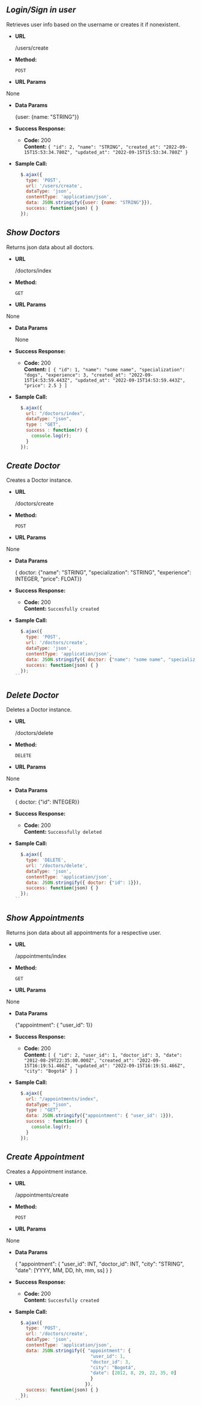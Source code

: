 *Login/Sign in user*
----
  Retrieves user info based on the username or creates it if nonexistent.

* **URL**

  /users/create

* **Method:**

  `POST`
  
*  **URL Params**

  None

* **Data Params**

  {user: {name: "STRING"}}

* **Success Response:**

  * **Code:** 200 <br />
    **Content:** `{
  "id": 2,
  "name": "STRING",
  "created_at": "2022-09-15T15:53:34.780Z",
  "updated_at": "2022-09-15T15:53:34.780Z"
}`
 
* **Sample Call:**

  ```javascript
    $.ajax({
      type: 'POST',
      url: '/users/create',
      dataType: 'json',
      contentType: 'application/json',
      data: JSON.stringify({user: {name: "STRING"}}),
      success: function(json) { }
    });
  ```

*Show Doctors*
----
  Returns json data about all doctors.

* **URL**

  /doctors/index

* **Method:**

  `GET`
  
*  **URL Params**

  None

* **Data Params**

  None

* **Success Response:**

  * **Code:** 200 <br />
    **Content:** `[
                    {
                      "id": 1,
                      "name": "some name",
                      "specialization": "dogs",
                      "experience": 3,
                      "created_at": "2022-09-15T14:53:59.443Z",
                      "updated_at": "2022-09-15T14:53:59.443Z",
                      "price": 2.5
                    }
                  ]`
 
* **Sample Call:**

  ```javascript
    $.ajax({
      url: "/doctors/index",
      dataType: "json",
      type : "GET",
      success : function(r) {
        console.log(r);
      }
    });
  ```

*Create Doctor*
----
  Creates a Doctor instance.

* **URL**

  /doctors/create

* **Method:**

  `POST`
  
*  **URL Params**

  None

* **Data Params**

  { doctor: {"name": "STRING", "specialization": "STRING", "experience": INTEGER, "price": FLOAT}}

* **Success Response:**

  * **Code:** 200 <br />
    **Content:** `Succesfully created`
 
* **Sample Call:**

  ```javascript
    $.ajax({
      type: 'POST',
      url: '/doctors/create',
      dataType: 'json',
      contentType: 'application/json',
      data: JSON.stringify({ doctor: {"name": "some name", "specialization": "dogs", "experience": 3, "price": 2.5}}),
      success: function(json) { }
    });
  ``

*Delete Doctor*
----
  Deletes a Doctor instance.

* **URL**

  /doctors/delete

* **Method:**

  `DELETE`
  
*  **URL Params**

  None

* **Data Params**

  { doctor: {"id": INTEGER}}

* **Success Response:**

  * **Code:** 200 <br />
    **Content:** `Successfully deleted`
 
* **Sample Call:**

  ```javascript
    $.ajax({
      type: 'DELETE',
      url: '/doctors/delete',
      dataType: 'json',
      contentType: 'application/json',
      data: JSON.stringify({ doctor: {"id": 1}}),
      success: function(json) { }
    });
  ``

*Show Appointments*
----
  Returns json data about all appointments for a respective user.

* **URL**

  /appointments/index

* **Method:**

  `GET`
  
*  **URL Params**

  None

* **Data Params**

  {"appointment": { "user_id": 1}}

* **Success Response:**

  * **Code:** 200 <br />
    **Content:** `[
  {
    "id": 2,
    "user_id": 1,
    "doctor_id": 3,
    "date": "2012-08-29T22:35:00.000Z",
    "created_at": "2022-09-15T16:19:51.466Z",
    "updated_at": "2022-09-15T16:19:51.466Z",
    "city": "Bogotá"
  }
]`
 
* **Sample Call:**

  ```javascript
    $.ajax({
      url: "/appointments/index",
      dataType: "json",
      type : "GET",
      data: JSON.stringify({"appointment": { "user_id": 1}}),
      success : function(r) {
        console.log(r);
      }
    });
  ```

*Create Appointment*
----
  Creates a Appointment instance.

* **URL**

  /appointments/create

* **Method:**

  `POST`
  
*  **URL Params**

  None

* **Data Params**

  { "appointment": {
    "user_id": INT,
    "doctor_id": INT,
    "city": "STRING",
    "date": [YYYY, MM, DD, hh, mm, ss]
    }
  }

* **Success Response:**

  * **Code:** 200 <br />
    **Content:** `Succesfully created`
 
* **Sample Call:**

  ```javascript
    $.ajax({
      type: 'POST',
      url: '/doctors/create',
      dataType: 'json',
      contentType: 'application/json',
      data: JSON.stringify({ "appointment": {
                              "user_id": 1,
                              "doctor_id": 3,
                              "city": "Bogotá",
                              "date": [2012, 8, 29, 22, 35, 0]
                              }
                            }),
      success: function(json) { }
    });
  ``